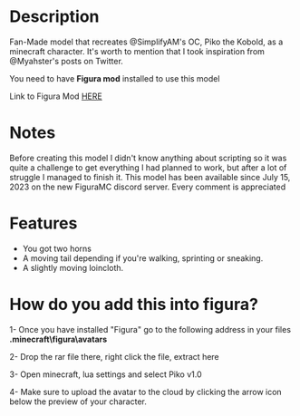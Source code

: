 # Description
Fan-Made model that recreates @SimplifyAM's OC, Piko the Kobold, as a minecraft character.
It's worth to mention that I took inspiration from @Myahster's posts on Twitter.

You need to have **Figura mod** installed to use this model

Link to Figura Mod [HERE](https://modrinth.com/mod/figura)

# Notes
 Before creating this model I didn't know anything about scripting so it was quite a challenge to get everything I had planned to work, but after a lot of struggle I managed to finish it.
 This model has been available since July 15, 2023 on the new FiguraMC discord server.
 Every comment is appreciated

# Features
* You got two horns
* A moving tail depending if you're walking, sprinting or sneaking.
* A slightly moving loincloth.

#  How do you add this into figura?

1- Once you have installed "Figura" go to the following address in your files **.minecraft\figura\avatars**

2- Drop the rar file there,  right click the file, extract here

3- Open minecraft, lua settings and select Piko v1.0

4- Make sure to upload the avatar to the cloud by clicking the arrow icon below the preview of your character.
